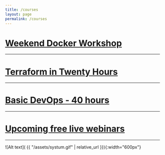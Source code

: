 ```yaml
---
title: /courses
layout: page
permalink: /courses
---
```

# [Weekend Docker Workshop](https://forms.gle/vuJGs1WpVni6jVLo9)
---
# [Terraform in Twenty Hours](https://forms.gle/vuJGs1WpVni6jVLo9)
---
# [Basic DevOps - 40 hours](https://forms.gle/vuJGs1WpVni6jVLo9)
--- 
# [Upcoming free live webinars](https://forms.gle/vuJGs1WpVni6jVLo9)

---
![Alt text]( {{ "/assets/systum.gif" | relative_url }}){:width="600px"}
